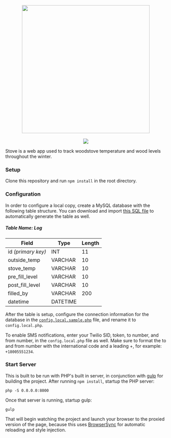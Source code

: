 <p align="center">
  <img width="400" src="https://cloud.githubusercontent.com/assets/82437/4970014/f952eba4-6875-11e4-8930-27d94be9feee.png">
  <br/><br/>
  <img src="https://codeship.com/projects/ebc21970-4aa4-0132-eb1f-2eec968ed96f/status">
</p>

Stove is a web app used to track woodstove temperature and wood levels throughout the winter.

### Setup
Clone this repository and run `npm install` in the root directory.

### Configuration
In order to configure a local copy, create a MySQL database with the following table structure. You can download and import [this SQL file](http://cl.ly/YSmF/download/stove.sql) to automatically generate the table as well.

##### Table Name: Log

| Field              | Type     | Length |
|--------------------|----------|--------|
| id _(primary key)_ | INT      | 11     |
| outside_temp       | VARCHAR  | 10     |
| stove_temp         | VARCHAR  | 10     |
| pre_fill_level     | VARCHAR  | 10     |
| post_fill_level    | VARCHAR  | 10     |
| filled_by          | VARCHAR  | 200    |
| datetime           | DATETIME |        |

After the table is setup, configure the connection information for the database in the [`config.local.sample.php`](https://github.com/garand/stove/blob/master/config.local.sample.php) file, and rename it to `config.local.php`.

To enable SMS notifications, enter your Twilio SID, token, to number, and from number, in the `config.local.php` file as well. Make sure to format the to and from number with the international code and a leading +, for example: `+18005551234`.

### Start Server
This is built to be run with PHP's built in server, in conjunction with [gulp](http://gulpjs.com) for building the project. After running `npm install`, startup the PHP server:

```
php -S 0.0.0.0:8000
```

Once that server is running, startup gulp:

```
gulp
```

That will begin watching the project and launch your browser to the proxied version of the page, because this uses [BrowserSync](http://www.browsersync.io) for automatic reloading and style injection.
